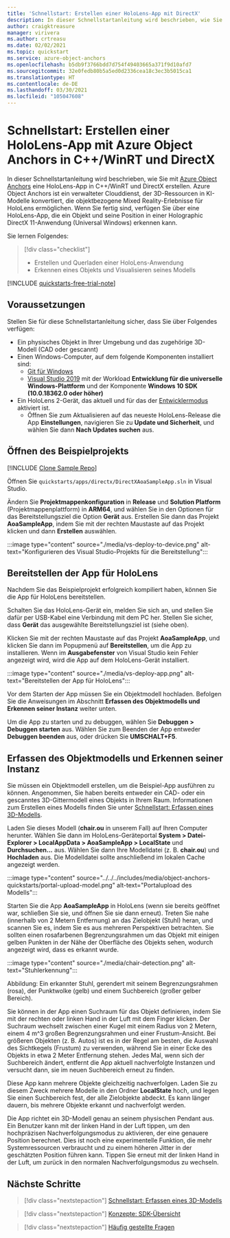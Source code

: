 ```yaml
---
title: 'Schnellstart: Erstellen einer HoloLens-App mit DirectX'
description: In dieser Schnellstartanleitung wird beschrieben, wie Sie eine HoloLens-App erstellen, indem Sie Object Anchors verwenden.
author: craigktreasure
manager: virivera
ms.author: crtreasu
ms.date: 02/02/2021
ms.topic: quickstart
ms.service: azure-object-anchors
ms.openlocfilehash: b5db9f3766bdd7d754f49403665a371f9d10afd7
ms.sourcegitcommit: 32e0fedb80b5a5ed0d2336cea18c3ec3b5015ca1
ms.translationtype: HT
ms.contentlocale: de-DE
ms.lasthandoff: 03/30/2021
ms.locfileid: "105047608"
---
```

# <a name="quickstart-create-a-hololens-app-with-azure-object-anchors-in-cwinrt-and-directx"></a>Schnellstart: Erstellen einer HoloLens-App mit Azure Object Anchors in C++/WinRT und DirectX

In dieser Schnellstartanleitung wird beschrieben, wie Sie mit [Azure Object Anchors](../overview.md) eine HoloLens-App in C++/WinRT und DirectX erstellen. Azure Object Anchors ist ein verwalteter Clouddienst, der 3D-Ressourcen in KI-Modelle konvertiert, die objektbezogene Mixed Reality-Erlebnisse für HoloLens ermöglichen. Wenn Sie fertig sind, verfügen Sie über eine HoloLens-App, die ein Objekt und seine Position in einer Holographic DirectX 11-Anwendung (Universal Windows) erkennen kann.

Sie lernen Folgendes:

> [!div class="checklist"]
> * Erstellen und Querladen einer HoloLens-Anwendung
> * Erkennen eines Objekts und Visualisieren seines Modells

[!INCLUDE [quickstarts-free-trial-note](../../../includes/quickstarts-free-trial-note.md)]

## <a name="prerequisites"></a>Voraussetzungen

Stellen Sie für diese Schnellstartanleitung sicher, dass Sie über Folgendes verfügen:

* Ein physisches Objekt in Ihrer Umgebung und das zugehörige 3D-Modell (CAD oder gescannt)
* Einen Windows-Computer, auf dem folgende Komponenten installiert sind:
  * <a href="https://git-scm.com" target="_blank">Git für Windows</a>
  * <a href="https://www.visualstudio.com/downloads/" target="_blank">Visual Studio 2019</a> mit der Workload **Entwicklung für die universelle Windows-Plattform** und der Komponente **Windows 10 SDK (10.0.18362.0 oder höher)**
* Ein HoloLens 2-Gerät, das aktuell und für das der [Entwicklermodus](/windows/mixed-reality/using-visual-studio#enabling-developer-mode) aktiviert ist.
  * Öffnen Sie zum Aktualisieren auf das neueste HoloLens-Release die App **Einstellungen**, navigieren Sie zu **Update und Sicherheit**, und wählen Sie dann **Nach Updates suchen** aus.

## <a name="open-the-sample-project"></a>Öffnen des Beispielprojekts

[!INCLUDE [Clone Sample Repo](../../../includes/object-anchors-clone-sample-repository.md)]

Öffnen Sie `quickstarts/apps/directx/DirectXAoaSampleApp.sln` in Visual Studio.

Ändern Sie **Projektmappenkonfiguration** in **Release** und **Solution Platform** (Projektmappenplattform) in **ARM64**, und wählen Sie in den Optionen für das Bereitstellungsziel die Option **Gerät** aus. Erstellen Sie dann das Projekt **AoaSampleApp**, indem Sie mit der rechten Maustaste auf das Projekt klicken und dann **Erstellen** auswählen.

:::image type="content" source="./media/vs-deploy-to-device.png" alt-text="Konfigurieren des Visual Studio-Projekts für die Bereitstellung":::

## <a name="deploy-the-app-to-hololens"></a>Bereitstellen der App für HoloLens

Nachdem Sie das Beispielprojekt erfolgreich kompiliert haben, können Sie die App für HoloLens bereitstellen.

Schalten Sie das HoloLens-Gerät ein, melden Sie sich an, und stellen Sie dafür per USB-Kabel eine Verbindung mit dem PC her. Stellen Sie sicher, dass **Gerät** das ausgewählte Bereitstellungsziel ist (siehe oben).

Klicken Sie mit der rechten Maustaste auf das Projekt **AoaSampleApp**, und klicken Sie dann im Popupmenü auf **Bereitstellen**, um die App zu installieren. Wenn im **Ausgabefenster** von Visual Studio kein Fehler angezeigt wird, wird die App auf dem HoloLens-Gerät installiert.

:::image type="content" source="./media/vs-deploy-app.png" alt-text="Bereitstellen der App für HoloLens":::

Vor dem Starten der App müssen Sie ein Objektmodell hochladen. Befolgen Sie die Anweisungen im Abschnitt **Erfassen des Objektmodells und Erkennen seiner Instanz** weiter unten.

Um die App zu starten und zu debuggen, wählen Sie **Debuggen > Debuggen starten** aus. Wählen Sie zum Beenden der App entweder **Debuggen beenden** aus, oder drücken Sie **UMSCHALT+F5**.

## <a name="ingest-object-model-and-detect-its-instance"></a>Erfassen des Objektmodells und Erkennen seiner Instanz

Sie müssen ein Objektmodell erstellen, um die Beispiel-App ausführen zu können. Angenommen, Sie haben bereits entweder ein CAD- oder ein gescanntes 3D-Gittermodell eines Objekts in Ihrem Raum. Informationen zum Erstellen eines Modells finden Sie unter [Schnellstart: Erfassen eines 3D-Modells](./get-started-model-conversion.md).

Laden Sie dieses Modell (**chair.ou** in unserem Fall) auf Ihren Computer herunter. Wählen Sie dann im HoloLens-Geräteportal **System > Datei-Explorer > LocalAppData > AoaSampleApp > LocalState** und **Durchsuchen...** aus. Wählen Sie dann Ihre Modelldatei (z. B. **chair.ou**) und **Hochladen** aus. Die Modelldatei sollte anschließend im lokalen Cache angezeigt werden.

:::image type="content" source="../../../includes/media/object-anchors-quickstarts/portal-upload-model.png" alt-text="Portalupload des Modells":::

Starten Sie die App **AoaSampleApp** in HoloLens (wenn sie bereits geöffnet war, schließen Sie sie, und öffnen Sie sie dann erneut). Treten Sie nahe (innerhalb von 2 Metern Entfernung) an das Zielobjekt (Stuhl) heran, und scannen Sie es, indem Sie es aus mehreren Perspektiven betrachten. Sie sollten einen rosafarbenen Begrenzungsrahmen um das Objekt mit einigen gelben Punkten in der Nähe der Oberfläche des Objekts sehen, wodurch angezeigt wird, dass es erkannt wurde.

:::image type="content" source="./media/chair-detection.png" alt-text="Stuhlerkennung":::

Abbildung: Ein erkannter Stuhl, gerendert mit seinem Begrenzungsrahmen (rosa), der Punktwolke (gelb) und einem Suchbereich (großer gelber Bereich).

Sie können in der App einen Suchraum für das Objekt definieren, indem Sie mit der rechten oder linken Hand in der Luft mit dem Finger klicken. Der Suchraum wechselt zwischen einer Kugel mit einem Radius von 2 Metern, einem 4 m^3 großen Begrenzungsrahmen und einer Frustum-Ansicht. Bei größeren Objekten (z. B. Autos) ist es in der Regel am besten, die Auswahl des Sichtkegels (Frustum) zu verwenden, während Sie in einer Ecke des Objekts in etwa 2 Meter Entfernung stehen.
Jedes Mal, wenn sich der Suchbereich ändert, entfernt die App aktuell nachverfolgte Instanzen und versucht dann, sie im neuen Suchbereich erneut zu finden.

Diese App kann mehrere Objekte gleichzeitig nachverfolgen. Laden Sie zu diesem Zweck mehrere Modelle in den Ordner **LocalState** hoch, und legen Sie einen Suchbereich fest, der alle Zielobjekte abdeckt. Es kann länger dauern, bis mehrere Objekte erkannt und nachverfolgt werden.

Die App richtet ein 3D-Modell genau an seinem physischen Pendant aus. Ein Benutzer kann mit der linken Hand in der Luft tippen, um den hochpräzisen Nachverfolgungsmodus zu aktivieren, der eine genauere Position berechnet. Dies ist noch eine experimentelle Funktion, die mehr Systemressourcen verbraucht und zu einem höheren Jitter in der geschätzten Position führen kann. Tippen Sie erneut mit der linken Hand in der Luft, um zurück in den normalen Nachverfolgungsmodus zu wechseln.

## <a name="next-steps"></a>Nächste Schritte

> [!div class="nextstepaction"]
> [Schnellstart: Erfassen eines 3D-Modells](./get-started-model-conversion.md)

> [!div class="nextstepaction"]
> [Konzepte: SDK-Übersicht](../concepts/sdk-overview.md)

> [!div class="nextstepaction"]
> [Häufig gestellte Fragen](../faq.md)